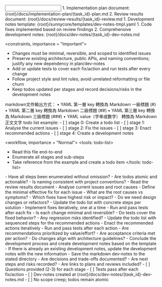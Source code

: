 <input>
  <context>
    1. Implementation plan document: {root}/docs/implementation-plan/{task_id}-plan.md
    2. Review results document: {root}/docs/review-results/{task_id}-review.md
  </context>
  <templates>
    1. Development notes template: {root}/sunnycore/templates/dev-notes-tmpl.yaml
  </templates>
</input>

<output>
  1. Code fixes implemented based on review findings
  2. Comprehensive development notes: {root}/docs/dev-notes/{task_id}-dev-notes.md
</output>

<constraints, importance = "Important">
  - Changes must be minimal, reversible, and scoped to identified issues
  - Preserve existing architecture, public APIs, and naming conventions; justify any new dependency in plan/dev-notes
  - Add or update tests to cover each fix/action and run tests after every change
  - Follow project style and lint rules; avoid unrelated reformatting or file churn
  - Keep todos updated per stages and record decisions/risks in the development notes
</constraints>


<example>
markdown文件輸出方式：
	•	YAML 第一層 key 轉換為 Markdown 一級標題 (#)
	•	YAML 第二層 key 轉換為 Markdown 二級標題 (##)
	•	YAML 第三層 key 轉換為 Markdown 三級標題 (###)
	•	YAML value（字串或數字） 轉換為 Markdown 正文文字
</example>

<example>
todo list example:
- [ ] stage 0: Create a todo list
- [ ] stage 1: Analyse the current issues
- [ ] stage 2: Fix the issues
- [ ] stage 3: Enact recommended actions
- [ ] stage 4: Create a development notes
</example>

<workflow, importance = "Normal">
  <stage id="0: Create a todo list">
  <tools: todo-list>
  - Read this file end-to-end
  - Enumerate all stages and sub-steps
  - Take reference from the example and create a todo item 
  </tools: todo-list>

  <questions>
  - Have all steps been enumerated without omission?
  - Are todos atomic and actionable?
  - Is naming consistent with project conventions?
  </questions>
  </stage>

  <stage id="1: Analyse the current issues">
  <tools: sequential-thinking>
  - Read the review results document
  - Analyse current issues and root causes
  - Define the minimal effective fix for each issue
  </tools: sequential-thinking>

  <questions>
  - What are the root causes vs symptoms?
  - Which fixes have highest risk or impact?
  - Do we need design changes or refactors?
  </questions>
  </stage>

  <stage id="2: Fix the issues">
  <tools: todo-list>
  - Update the todo list with concrete steps per solution
  - Implement fixes iteratively, one at a time
  - Run and pass tests after each fix
  </tools: todo-list>

  <questions>
  - Is each change minimal and reversible?
  - Do tests cover the fixed behavior?
  - Any regression risks identified?
  </questions>
  </stage>

  <stage id="3: Enact recommended actions">
  <tools: todo-list>
  - Update the todo list with sequenced steps for the recommended actions
  - Enact the recommended actions iteratively
  - Run and pass tests after each action
  </tools: todo-list>
  
  <questions>
  - Are recommendations prioritized by value/effort?
  - Are acceptance criteria met per action?
  - Do changes align with architecture guidelines?
  </questions>
  </stage>

  <stage id="4: Create a development notes">
  - Conclude the development process and create development notes based on the template
  - If there is already an existing development notes, update the development notes with the new information
  - Save the markdown dev-notes to the stated directory

  <questions>
  - Are decisions and trade-offs documented?
  - Are next steps and risks recorded?
  - Are links to plans and reviews included?
  </questions>
  </stage>

  <checks>
  - [ ] Questions provided (2-3) for each stage
  - [ ] Tests pass after each fix/action
  - [ ] Dev-notes created at {root}/docs/dev-notes/{task_id}-dev-notes.md
  - [ ] No scope creep; todos remain atomic
  </checks>
</workflow>